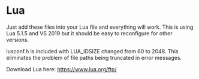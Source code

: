 # Lua

Just add these files into your Lua file and everything will work. This is using Lua 5.1.5 and VS 2019 but it should be easy to reconfigure for other versions.

lusconf.h is included with LUA_IDSIZE changed from 60 to 2048. This eliminates the problem of file paths being truncated in error messages.

Download Lua here:
https://www.lua.org/ftp/

